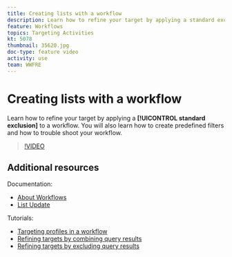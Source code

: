 ```yaml
---
title: Creating lists with a workflow
description: Learn how to refine your target by applying a standard exclusion to a workflow. You will also learn how to create predefined filters and how to trouble shoot your workflow.
feature: Workflows
topics: Targeting Activities
kt: 5078
thumbnail: 35620.jpg
doc-type: feature video
activity: use
team: WWFRE
---
```


# Creating lists with a workflow

Learn how to refine your target by applying a **[!UICONTROL standard exclusion]** to a workflow. You will also learn how to create predefined filters and how to trouble shoot your workflow.

>[!VIDEO](https://video.tv.adobe.com/v/35620?quality=12)

## Additional resources

Documentation:

* [About Workflows](https://docs.adobe.com/content/help/en/campaign-classic/using/automating-with-workflows/introduction/about-workflows.html)
* [List Update](https://docs.adobe.com/content/help/en/campaign-classic/using/automating-with-workflows/targeting-activities/list-update.html)

Tutorials:

* [Targeting profiles in a workflow](/help/acc/getting-started/targeting-profiles-in-a-workflow.md)
* [Refining targets by combining query results](/help/acc/automating-with-workflows/refining-targets-by-combining-query-results.md)
* [Refining targets by excluding query results](/help/acc/automating-with-workflows/refining-targets-by-excluding-query-results.md)
